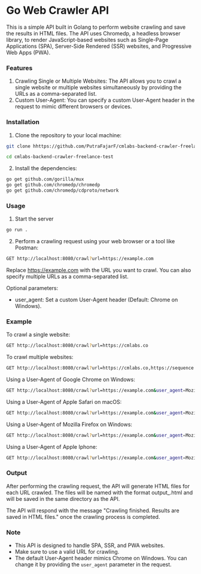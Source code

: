 # Go Web Crawler API

This is a simple API built in Golang to perform website crawling and save the results in HTML files. The API uses Chromedp, a headless browser library, to render JavaScript-based websites such as Single-Page Applications (SPA), Server-Side Rendered (SSR) websites, and Progressive Web Apps (PWA).

### Features

1. Crawling Single or Multiple Websites: The API allows you to crawl a single website or multiple websites simultaneously by providing the URLs as a comma-separated list.
2. Custom User-Agent: You can specify a custom User-Agent header in the request to mimic different browsers or devices.

### Installation

1. Clone the repository to your local machine:

```bash
git clone hhttps://github.com/PutraFajarF/cmlabs-backend-crawler-freelance-test.git

cd cmlabs-backend-crawler-freelance-test
```

2. Install the dependencies:
```bash
go get github.com/gorilla/mux
go get github.com/chromedp/chromedp
go get github.com/chromedp/cdproto/network
```

### Usage

1. Start the server

```bash
go run .
```

2. Perform a crawling request using your web browser or a tool like Postman:
```bash
GET http://localhost:8080/crawl?url=https://example.com
```
Replace https://example.com with the URL you want to crawl. You can also specify multiple URLs as a comma-separated list.

Optional parameters: 
- user_agent: Set a custom User-Agent header (Default: Chrome on Windows).

### Example
To crawl a single website:
```bash
GET http://localhost:8080/crawl?url=https://cmlabs.co
```

To crawl multiple websites:
```bash
GET http://localhost:8080/crawl?url=https://cmlabs.co,https://sequence.day
```

Using a User-Agent of Google Chrome on Windows:
```bash
GET http://localhost:8080/crawl?url=https://example.com&user_agent=Mozilla/5.0 (Windows NT 10.0; Win64; x64) AppleWebKit/537.36 (KHTML, like Gecko) Chrome/58.0.3029.110 Safari/537.36
```

Using a User-Agent of Apple Safari on macOS:
```bash
GET http://localhost:8080/crawl?url=https://example.com&user_agent=Mozilla/5.0 (Macintosh; Intel Mac OS X 10_15_7) AppleWebKit/537.36 (KHTML, like Gecko) Safari/537.36
```

Using a User-Agent of Mozilla Firefox on Windows:
```bash
GET http://localhost:8080/crawl?url=https://example.com&user_agent=Mozilla/5.0 (Windows NT 10.0; Win64; x64; rv:89.0) Gecko/20100101 Firefox/89.0
```

Using a User-Agent of Apple Iphone:
```bash
GET http://localhost:8080/crawl?url=https://example.com&user_agent=Mozilla/5.0 (iPhone; CPU iPhone OS 14_7 like Mac OS X) AppleWebKit/605.1.15 (KHTML, like Gecko) Version/14.0 Mobile/15E148 Safari/604.1
```

### Output
After performing the crawling request, the API will generate HTML files for each URL crawled. The files will be named with the format output_<url>.html and will be saved in the same directory as the API.

The API will respond with the message "Crawling finished. Results are saved in HTML files." once the crawling process is completed.

### Note
- This API is designed to handle SPA, SSR, and PWA websites.
- Make sure to use a valid URL for crawling.
- The default User-Agent header mimics Chrome on Windows. You can change it by providing the `user_agent` parameter in the request.